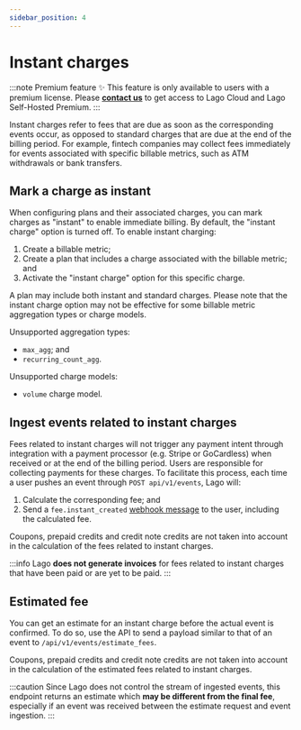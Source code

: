 ```yaml
---
sidebar_position: 4
---
```


# Instant charges
:::note Premium feature ✨
This feature is only available to users with a premium license. Please **[contact us](mailto:hello@getlago.com)** to get access to Lago Cloud and Lago Self-Hosted Premium.
:::

Instant charges refer to fees that are due as soon as the corresponding events occur, as opposed to standard charges that are due at the end of the billing period. For example, fintech companies may collect fees immediately for events associated with specific billable metrics, such as ATM withdrawals or bank transfers.

## Mark a charge as instant
When configuring plans and their associated charges, you can mark charges as "instant" to enable immediate billing. By default, the "instant charge" option is turned off. To enable instant charging:

1. Create a billable metric;
2. Create a plan that includes a charge associated with the billable metric; and
3. Activate the "instant charge" option for this specific charge.

A plan may include both instant and standard charges. Please note that the instant charge option may not be effective for some billable metric aggregation types or charge models.

Unsupported aggregation types:
- `max_agg`; and
- `recurring_count_agg`.

Unsupported charge models:
- `volume` charge model.

## Ingest events related to instant charges

Fees related to instant charges will not trigger any payment intent through integration with a payment processor (e.g. Stripe or GoCardless) when received or at the end of the billing period. Users are responsible for collecting payments for these charges. To facilitate this process, each time a user pushes an event through `POST api/v1/events`, Lago will:

1. Calculate the corresponding fee; and
2. Send a `fee.instant_created` [webhook message](../../api/webhooks/messages) to the user, including the calculated fee.

Coupons, prepaid credits and credit note credits are not taken into account in the calculation of the fees related to instant charges.

:::info
Lago **does not generate invoices** for fees related to instant charges that have been paid or are yet to be paid.
:::

## Estimated fee

You can get an estimate for an instant charge before the actual event is confirmed. To do so, use the API to send a payload similar to that of an event to `/api/v1/events/estimate_fees`.

Coupons, prepaid credits and credit note credits are not taken into account in the calculation of the estimated fees related to instant charges.

:::caution
Since Lago does not control the stream of ingested events, this endpoint returns an estimate which **may be different from the final fee**, especially if an event was received between the estimate request and event ingestion.
:::